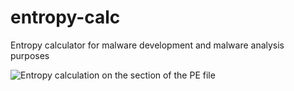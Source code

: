 # entropy-calc
Entropy calculator for malware development and malware analysis purposes

![Entropy calculation on the section of the PE file](https://i.imgur.com/iJF8nrD.png)
